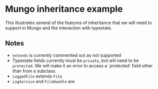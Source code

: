 # Mungo inheritance example

This illustrates several of the features of inheritance that we will
need to support in Mungo and the interaction with typestate.



## Notes

* `extends` is currently commented out as not supported
* Typestate fields currently must be `private`, but will need to be
  `protected`. We will make it an error to access a `protected' field
  other than from a subclass.
* `LoggedFile` extends `File`
* `LogService` and `FileHandle` are
